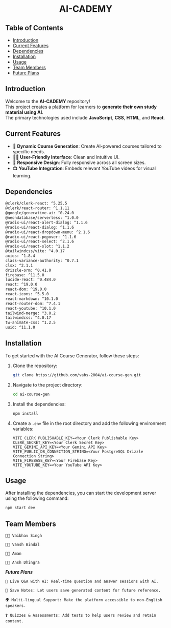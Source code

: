 <div align="center"><strong><h1>AI-CADEMY</h1></strong></div>

## Table of Contents
- [Introduction](#introduction)
- [Current Features](#current-features)
- [Dependencies](#dependencies)
- [Installation](#installation)
- [Usage](#usage)
- [Team Members](#team-members)
- [Future Plans](#future-plans)


## Introduction
Welcome to the **AI-CADEMY** repository!  
This project creates a platform for learners to **generate their own study material using AI**.  
The primary technologies used include **JavaScript**, **CSS**, **HTML**, and **React**.

## Current Features
- 🚀 **Dynamic Course Generation**: Create AI-powered courses tailored to specific needs.
- 🧑‍💻 **User-Friendly Interface**: Clean and intuitive UI.
- 📱 **Responsive Design**: Fully responsive across all screen sizes.
- 📺 **YouTube Integration**: Embeds relevant YouTube videos for visual learning.

## Dependencies
```bash
@clerk/clerk-react: ^5.25.5  
@clerk/react-router: ^1.1.11  
@google/generative-ai: ^0.24.0  
@neondatabase/serverless: ^1.0.0  
@radix-ui/react-alert-dialog: ^1.1.6  
@radix-ui/react-dialog: ^1.1.6  
@radix-ui/react-dropdown-menu: ^2.1.6  
@radix-ui/react-popover: ^1.1.6  
@radix-ui/react-select: ^2.1.6  
@radix-ui/react-slot: ^1.1.2  
@tailwindcss/vite: ^4.0.17  
axios: ^1.8.4  
class-variance-authority: ^0.7.1  
clsx: ^2.1.1  
drizzle-orm: ^0.41.0  
firebase: ^11.5.0  
lucide-react: ^0.484.0  
react: ^19.0.0  
react-dom: ^19.0.0  
react-icons: ^5.5.0  
react-markdown: ^10.1.0  
react-router-dom: ^7.4.1  
react-youtube: ^10.1.0  
tailwind-merge: ^3.0.2  
tailwindcss: ^4.0.17  
tw-animate-css: ^1.2.5  
uuid: ^11.1.0  
```

## Installation

To get started with the AI Course Generator, follow these steps:

1. Clone the repository:
    ```bash
    git clone https://github.com/vabs-2004/ai-course-gen.git
    ```
2. Navigate to the project directory:
    ```bash
    cd ai-course-gen
    ```
3. Install the dependencies:
    ```bash
    npm install
    ```
4. Create a `.env` file in the root directory and add the following environment variables:
    ```plaintext
    VITE_CLERK_PUBLISHABLE_KEY=<Your Clerk Publishable Key>
    CLERK_SECRET_KEY=<Your Clerk Secret Key>
    VITE_GEMINI_API_KEY=<Your Gemini API Key>
    VITE_PUBLIC_DB_CONNECTION_STRING=<Your PostgreSQL Drizzle Connection String>
    VITE_FIREBASE_KEY=<Your Firebase Key>
    VITE_YOUTUBE_KEY=<Your YouTube API Key>
    ```

## Usage

After installing the dependencies, you can start the development server using the following command:

```bash
npm start dev
```

## Team Members

    👨‍💻 Vaibhav Singh

    👨‍💻 Vansh Bindal

    👨‍💻 Aman

    👨‍💻 Ansh Dhingra

***Future Plans***

    💬 Live Q&A with AI: Real-time question and answer sessions with AI.

    📝 Save Notes: Let users save generated content for future reference.

    🌍 Multi-lingual Support: Make the platform accessible to non-English speakers.

    ❓ Quizzes & Assessments: Add tests to help users review and retain content.




